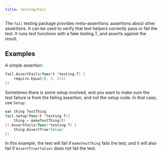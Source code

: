 ```yaml
---
title: testing/Fail
---
```


The `fail` testing package provides meta-assertions: assertions about other assertions. It can be
used to verify that test helpers correctly pass or fail the test. It runs test functions with a
fake testing.T, and asserts against the result.

## Examples

A simple assertion:
```go
fail.AssertFails(func(t *testing.T) {
	require.Equal(t, 5, 2+2)
})
```

Sometimes there is some setup involved, and you want to make sure the test failure is from the
failing assertion, and not the setup code. In that case, use `Setup`:

```go
var thing TestThing
fail.Setup(func(t *testing.T){
	thing = makeTestThing(t)
}).AssertFails(func(*testing.T) {
	thing.AssertTrue(false)
})
```

In this example, the test will fail if `makeTestThing` fails the test, and it will also fail if
`AssertTrue(false)` does *not* fail the test.
